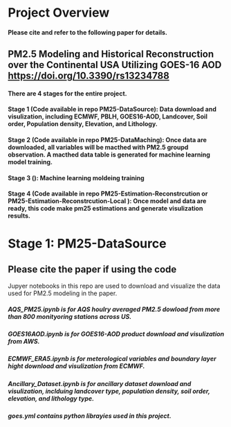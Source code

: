 
# Project Overview 
#### Please cite and refer to the following paper for details.
## PM2.5 Modeling and Historical Reconstruction over the Continental USA Utilizing GOES-16 AOD https://doi.org/10.3390/rs13234788 
#### There are 4 stages for the entire project.
#### Stage 1 (Code available in repo PM25-DataSource): Data download and visulization, including ECMWF, PBLH, GOES16-AOD, Landcover, Soil order, Population density, Elevation, and Lithology.
#### Stage 2 (Code available in repo PM25-DataMaching): Once data are downloaded, all variables will be macthed with PM2.5 groupd observation. A macthed data table is generated for machine learning model training.
#### Stage 3 (): Machine learning moldeing training
#### Stage 4 (Code available in repo PM25-Estimation-Reconstrcution or PM25-Estimation-Reconstrcution-Local ): Once model and data are ready, this code make pm25 estimations and generate visulization results.

# Stage 1: PM25-DataSource
## Please cite the paper if using the code
Jupyer notebooks in this repo are used to download and visualize the data used for PM2.5 modeling in the paper.
##### AQS_PM25.ipynb is for AQS houlry averaged PM2.5 dowload from more than 800 monityoring stations across US.
##### GOES16AOD.ipynb is for GOES16-AOD product download and visulization from AWS.
##### ECMWF_ERA5.ipynb is for meterological variables and boundary layer hight download and visulization from ECMWF.
##### Ancillary_Dataset.ipynb is for ancillary dataset download and visulization, inclduing landcover type, population density, soil order, elevation, and lithology type.
##### goes.yml contains python librayies used in this project.

